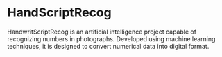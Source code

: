 # HandScriptRecog
HandwritScriptRecog is an artificial intelligence project capable of recognizing numbers in photographs. Developed using machine learning techniques, it is designed to convert numerical data into digital format.
